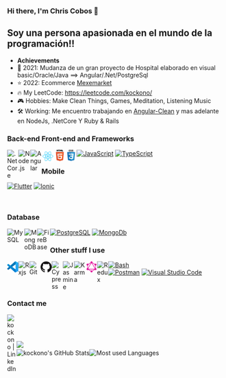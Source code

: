 ### Hi there, I'm Chris Cobos 👋

<!-- [![Website](https://img.shields.io/website?label=codeSTACKr.com&style=for-the-badge&url=https%3A%2F%2Fcodestackr.com)](https://codestackr.com) -->

## Soy una persona apasionada en el mundo de la programación!!

- **Achievements**
- 🥅 2021: Mudanza de un gran proyecto de Hospital elaborado en visual basic/Oracle/Java ==> Angular/.Net/PostgreSql
- :star: 2022: Ecommerce [Mexemarket](https://mexemarket.com.mx/) 
- :fire: My LeetCode:  https://leetcode.com/kockono/
- :video_game: Hobbies: Make Clean Things, Games, Meditation, Listening Music
- 🛠 Working: Me encuentro trabajando en [Angular-Clean](https://github.com/kockono/Angular-Clean) y mas adelante en NodeJs, .NetCore Y Ruby & Rails
### Back-end Front-end and Frameworks
<img align="left" alt=".NetCore" width="26px" src="https://upload.wikimedia.org/wikipedia/commons/thumb/e/ee/.NET_Core_Logo.svg/2048px-.NET_Core_Logo.svg.png" />
<img align="left" alt="Node.js" width="28px" src="https://cdn.iconscout.com/icon/free/png-256/node-js-1174925.png" />

<img align="left" alt="Angular" width="26px" src="https://cdn.icon-icons.com/icons2/2699/PNG/512/angular_logo_icon_169595.png"/>
<img align="left" alt="React" width="30px" src="https://raw.githubusercontent.com/github/explore/80688e429a7d4ef2fca1e82350fe8e3517d3494d/topics/react/react.png" />
<img align="left" alt="HTML5" width="26px" src="https://raw.githubusercontent.com/github/explore/80688e429a7d4ef2fca1e82350fe8e3517d3494d/topics/html/html.png" />
<img align="left" alt="CSS3" width="26px" src="https://raw.githubusercontent.com/github/explore/80688e429a7d4ef2fca1e82350fe8e3517d3494d/topics/css/css.png" />
    <a href="https://github.com/search?q=user%3ADenverCoder1+language%3Ajavascript"><img alt="JavaScript"  height="27px" src="https://img.shields.io/badge/JavaScript-F7DF1E.svg?logo=javascript&logoColor=black"></a>
    <a href="https://github.com/search?q=user%3ADenverCoder1+language%3AtypeScript"><img alt="TypeScript" height="27px" src="https://img.shields.io/badge/TypeScript-007ACC.svg?logo=typescript&logoColor=white"></a>

<br />

### Mobile
<a href="#"><img alt="Flutter" height="27px" src="https://img.shields.io/badge/Flutter-02569B.svg?logo=flutter&logoColor=white"></a>
<a href="#"><img alt="Ionic" height="27px" src="https://img.shields.io/badge/Ionic-02569B.svg?logo=ionic&logoColor=white"></a>

<br />

### Database
<a href="#"><img alt="PostgreSQL" height="27px" src="https://img.shields.io/badge/PostgreSQL-316192.svg?logo=postgresql&logoColor=white"></a>
<a href="#"><img alt="MongoDb" height="27px" src="https://img.shields.io/badge/MongoDb-432.svg?logo=mongodb&logoColor=green"></a>
<img align="left" alt="MySQL" width="40px" src="https://d1.awsstatic.com/asset-repository/products/amazon-rds/1024px-MySQL.ff87215b43fd7292af172e2a5d9b844217262571.png" />
<img align="left" alt="MongoDB" width="30px" src="https://img.icons8.com/color/452/mongodb.png" />
<img align="left" alt="FireBase" width="30px" src="https://miro.medium.com/max/400/1*JktK87FL_sqDDnuxHxe6Fw.png" />
<br />

### Other stuff I use
<img align="left" alt="Visual Studio Code" width="26px" src="https://raw.githubusercontent.com/github/explore/80688e429a7d4ef2fca1e82350fe8e3517d3494d/topics/visual-studio-code/visual-studio-code.png" />
<img align="left" alt="Rxjs" width="26px" src="https://rxjs.dev/generated/images/marketing/home/Rx_Logo-512-512.png"/>
<img align="left" alt="Git" width="26px" src="https://cdn.worldvectorlogo.com/logos/git-icon.svg" />
<img align="left" alt="GitHub" width="26px" src="https://raw.githubusercontent.com/github/explore/78df643247d429f6cc873026c0622819ad797942/topics/github/github.png" />
<img align="left" alt="Cypress" width="26x" src="https://media-asgard.s3.eu-west-1.amazonaws.com/5c0f3742-3c2f-4f5e-807d-97edb94a283e_Cypress_icon.png" />

<img align="left" alt="Jasmine" width="26x" src="https://upload.wikimedia.org/wikipedia/en/2/22/Logo_jasmine.svg" />
<img align="left" alt="Karma" width="28x" src="https://i.blogs.es/bba3ba/jasminekarmaspoke1/1366_2000.png" />

<img align="left" alt="GraphQL" width="26px" src="https://raw.githubusercontent.com/github/explore/80688e429a7d4ef2fca1e82350fe8e3517d3494d/topics/graphql/graphql.png" />

<img align="left" alt="Redux" width="26px" src="http://nightdeveloper.net/wp-content/uploads/2018/01/logo.png" />

<a href="https://github.com/search?q=user%kockono+language%3Abash"><img alt="Bash" height="27px" src="https://img.shields.io/badge/Bash-121011.svg?logo=gnu-bash&logoColor=white"></a>
<br />
<a href="#"><img alt="Postman"  height="27px" src="https://img.shields.io/badge/Postman-FF6C37?logo=postman&logoColor=white"></a>
    <a href="#"><img alt="Visual Studio Code"  height="27px"  src="https://img.shields.io/badge/Visual%20Studio%20Code-0078d7.svg?logo=visual-studio-code&logoColor=white"></a>

<br />

### Contact me

<!-- [<img align="left" alt="kockono.com" width="22px" src="https://raw.githubusercontent.com/iconic/open-iconic/master/svg/globe.svg" />][website] -->
[<img align="left" alt="kockono | LinkedIn" width="22px" src="https://cdn.jsdelivr.net/npm/simple-icons@v3/icons/linkedin.svg" />][linkedin]

<br />

[website]: Construcción
[linkedin]: https://www.linkedin.com/in/chris-marquez-cobos
<br />

<img src="https://github-profile-trophy.vercel.app/?username=kockono&column=7"/>

<div>
    <img align="left" alt="kockono's GitHub Stats"  src="https://github-readme-stats.vercel.app/api?username=kockono&count_private=true&show_icons=true&hide_border=true"/>
    <img align="left" alt="Most used Languages"  src="https://github-readme-stats.vercel.app/api/top-langs/?username=kockono&layout=compact&hide_border=true"/>
</div>

<!-- <img align="left" alt="Deno" width="26px" src="https://raw.githubusercontent.com/github/explore/361e2821e2dea67711cde99c9c40ed357061cf27/topics/deno/deno.png" /> -->

